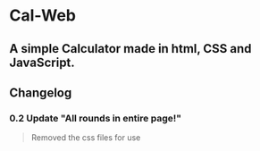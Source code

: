 # Cal-Web
## A simple Calculator made in html, CSS and JavaScript.

## Changelog
### 0.2 Update "All rounds in entire page!"

> Removed the css files for use <style> on index.html
  
> New "Clear" Buttons
  
> Fix on index.js
  
### 0.1.1 Update
> Added About on botton in index page
 
> Dark mode activated (⌐■_■)
  
> buttons are using Windows 95-like themes (Dad hate Windows ME bruh.) .
### 0.1 Launch
> 0.1 was been launched!
